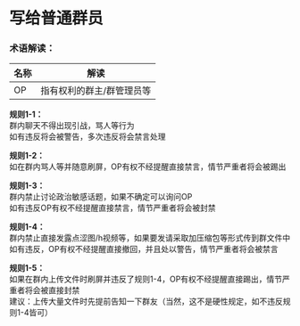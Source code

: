 # 写给普通群员
### 术语解读：
| 名称 | 解读 |
| ----- | ----- |
| OP | 指有权利的群主/群管理员等 |

**规则1-1：**  
群内聊天不得出现引战，骂人等行为  
如有违反将会被警告，多次违反将会禁言处理

**规则1-2：**  
如在群内骂人等并随意刷屏，OP有权不经提醒直接禁言，情节严重者将会被踢出

**规则1-3：**  
群内禁止讨论政治敏感话题，如果不确定可以询问OP  
如有违反OP有权不经提醒直接禁言，情节严重者将会被封禁

**规则1-4：**  
群内禁止直接发露点涩图/h视频等，如果要发请采取加压缩包等形式传到群文件中  
如有违反，OP有权不经提醒直接撤回，并且处以警告，情节严重者将会被禁言

**规则1-5：**  
如果在群内上传文件时刷屏并违反了规则1-4，OP有权不经提醒直接踢出，情节严重者将会被直接封禁  
建议：上传大量文件时先提前告知一下群友（当然，这不是硬性规定，如不违反规则1-4皆可）
